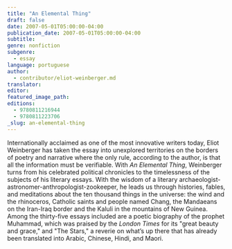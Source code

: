 ```yaml
---
title: "An Elemental Thing"
draft: false
date: 2007-05-01T05:00:00-04:00
publication_date: 2007-05-01T05:00:00-04:00
subtitle:
genre: nonfiction
subgenre:
  - essay
language: portuguese
author:
  - contributor/eliot-weinberger.md
translator:
editor:
featured_image_path:
editions:
  - 9780811216944
  - 9780811223706
_slug: an-elemental-thing
---
```


Internationally acclaimed as one of the most innovative writers today, Eliot Weinberger has taken the essay into unexplored territories on the borders of poetry and narrative where the only rule, according to the author, is that all the information must be verifiable. With _An Elemental Thing_, Weinberger turns from his celebrated political chronicles to the timelessness of the subjects of his literary essays. With the wisdom of a literary archaeologist-astronomer-anthropologist-zookeeper, he leads us through histories, fables, and meditations about the ten thousand things in the universe: the wind and the rhinoceros, Catholic saints and people named Chang, the Mandaeans on the Iran-Iraq border and the Kaluli in the mountains of New Guinea. Among the thirty-five essays included are a poetic biography of the prophet Muhammad, which was praised by the _London Times_ for its "great beauty and grace," and "The Stars," a reverie on what’s up there that has already been translated into Arabic, Chinese, Hindi, and Maori.

